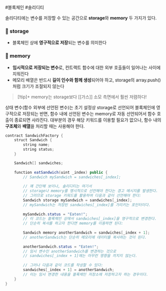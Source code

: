 #블록체인 #솔리디티 

솔리디티에는 변수를 저장할 수 있는 공간으로 **storage**와 **memory** 두 가지가 있다.

### 📌 storage
+ 블록체인 상에 **영구적으로 저장**되는 변수를 의미한다
### 📌 memory
+ **임시적으로 저장되는 변수**로, 컨트랙트 함수에 대한 외부 호출들이 일어나는 사이에 지워진다
+ 메모리 배열은 반드시 **길이 인수와 함께 생성**되어야 하고, storage의 array.push()처럼 크기가 조절되지 않는다

> [!tip]+ 
> memory는 storage보다 [[가스]] 소모 측면에서 훨씬 저렴하다!


상태 변수(함수 외부에 선언된 변수)는 초기 설정상 storage로 선언되어 블록체인에 영구적으로 저장되는 반면, 함수 내에 선언된 변수는 memory로 자동 선언되어서 함수 호출이 종료되면 사라진다. 대부분의 경우 해당 키워드를 이용할 필요가 없으나, 함수 내의 **구조체**와 **배열**을 처리할 때는 사용해야 한다.

``` Java
contract SandwichFactory {
	struct Sandwich {
		string name;
		string status;
	}

	Sandwich[] sandwiches;
	
	function eatSandwich(uint _index) public {
		// Sandwich mySandwich = sandwiches[_index];
		
		// 꽤 간단해 보이나, 솔리디티는 여기서 
		// storage나 memory를 명시적으로 선언해야 한다는 경고 메시지를 발생한다.
		// 그러므로 storage 키워드를 활용하여 다음과 같이 선언해야 한다:
		Sandwich storage mySandwich = sandwiches[_index];
		// mySandwich는 저장된 sandwiches[_index]를 가리키는 포인터이다.
		
		mySandwich.status = "Eaten!";
		// 이 코드는 블록체인 상에서 sandwiches[_index]을 영구적으로 변경한다.
		// 단순히 복사를 하고자 한다면 memory를 이용하면 된다:
		
		Sandwich memory anotherSandwich = sandwiches[_index + 1];
		// anotherSandwich는 단순히 메모리에 데이터를 복사하는 것이 된다.
		
		anotherSandwich.status = "Eaten!";
		// 임시 변수인 anotherSandwich를 변경하는 것으로
		// sandwiches[_index + 1]에는 아무런 영향을 끼치지 않는다.
		
		// 그러나 다음과 같이 코드를 작성할 수 있다:
		sandwiches[_index + 1] = anotherSandwich;
		// 이는 임시 변경한 내용을 블록체인 저장소에 저장하고자 하는 경우이다.
	}
}
```